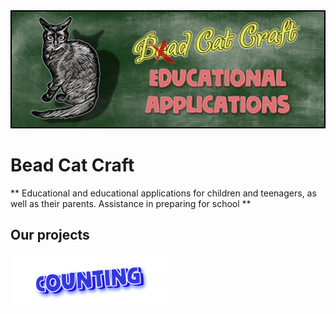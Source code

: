 <img src="images/topper.png">

# Bead Cat Craft

** Educational and educational applications for children and teenagers, as well as their parents. Assistance in preparing for school **

## Our projects
<img src="images/chytalochka/logo_en.png" width="250">
